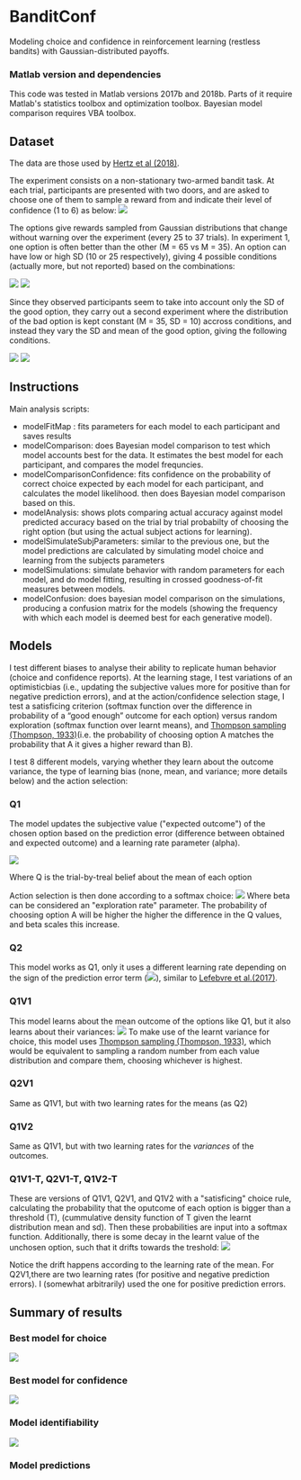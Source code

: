 # BanditConf
Modeling choice and confidence in reinforcement learning (restless bandits) with Gaussian-distributed payoffs.

### Matlab version and dependencies
This code was tested in Matlab versions 2017b and 2018b. Parts of it require Matlab's statistics toolbox and optimization toolbox. Bayesian model comparison requires VBA toolbox.

## Dataset 
 The data are those used by [Hertz et al (2018)](https://journals.plos.org/plosone/article?id=10.1371/journal.pone.0195399).

The experiment consists on a non-stationary two-armed bandit task. At each trial, participants are presented with two doors, and are asked to choose one of them to sample a reward from and indicate their level of confidence (1 to 6) as below:
<img src="./Figures/HertzTrial.PNG">

The options give rewards sampled from Gaussian distributions that change without warning over the experiment (every 25 to 37 trials). In experiment 1, one option is often better than the other (M = 65 vs M = 35). An option can have low or high SD (10 or 25 respectively), giving 4 possible conditions (actually more, but not reported) based on the combinations:

<img src= "https://latex.codecogs.com/gif.latex?%5C%5C%20SD_%7Bbad%7D%20%3D%2010%2C%20SD_%7Bgood%7D%20%3D%2010%20%5C%5C%20SD_%7Bbad%7D%20%3D%2025%2C%20SD_%7Bgood%7D%20%3D%2010%20%5C%5C%20SD_%7Bbad%7D%20%3D%2010%2C%20SD_%7Bgood%7D%20%3D%2025%20%5C%5C%20SD_%7Bbad%7D%20%3D%2025%2C%20SD_%7Bgood%7D%20%3D%2025%20%5C%5C">

<img src="./Figures/HertzConditions_Exp1.PNG">

Since they observed participants seem to take into account only the SD of the good option, they carry out a second experiment where the distribution of the bad option is kept constant (M = 35, SD = 10) accross conditions, and instead they vary the SD and mean of the good option, giving the following conditions.


<img src= "https://latex.codecogs.com/gif.latex?%5C%5C%20M_%7Bgood%7D%20%3D%2057%2C%20SD_%7Bgood%7D%20%3D%205%20%5C%5C%20M_%7Bgood%7D%20%3D%2072%2C%20SD_%7Bgood%7D%20%3D%205%20%5C%5C%20M_%7Bgood%7D%20%3D%2057%2C%20SD_%7Bgood%7D%20%3D%2020%20%5C%5C%20M_%7Bgood%7D%20%3D%2072%2C%20SD_%7Bgood%7D%20%3D%2020%20%5C%5C">
           
<img src="./Figures/HertzConditions_Exp2.PNG">


## Instructions 
Main analysis scripts: 
- modelFitMap : fits parameters for each model to each participant and saves results 
- modelComparison: does Bayesian model comparison to test which model accounts best for the data. It estimates the best model for each participant, and compares the model frequncies.
- modelComparisonConfidence: fits confidence on the probability of correct choice expected by each model for each participant, and calculates the model likelihood. then does Bayesian model comparison based on this. 
- modelAnalysis: shows plots comparing actual accuracy against model predicted accuracy based on the trial by trial probabilty of choosing the right option (but using the actual subject actions for learning). 
- modelSimulateSubjParameters: similar to the previous one, but the model predictions are calculated by simulating model choice and learning from the subjects parameters
- modelSimulations: simulate behavior with random parameters for each model, and do model fitting, resulting in crossed goodness-of-fit measures between models.
- modelConfusion: does bayesian model comparison on the simulations, producing a confusion matrix for the models (showing the frequency with which each model is deemed best for each generative model).  

## Models
I test different biases to analyse their ability to replicate human behavior (choice and confidence reports). At the learning stage, I test variations of an optimisticbias (i.e., updating the subjective values more for positive than for negative prediction errors), and at the action/confidence selection stage, I test a satisficing criterion (softmax function over the difference in probability of a “good enough” outcome for each option) versus random exploration (softmax function over learnt means), and [Thompson sampling (Thompson, 1933)](https://www.dropbox.com/s/yhn9prnr5bz0156/1933-thompson.pdf)(i.e. the probability of choosing option A matches the probability that A it gives a higher reward than B).

I test 8 different models, varying whether they learn about the outcome variance, the type of learning bias (none, mean, and variance; more details below) and the action selection:

### Q1
The model updates the subjective value ("expected outcome") of the chosen option based on the prediction error (difference between obtained and expected outcome) and a learning rate parameter (alpha). 

<img src="./Figures/model1_Q.PNG">

Where Q is the trial-by-treal belief about the mean of each option

Action selection is then done according to a softmax choice:
<img src= "./Figures/softmax.PNG">
Where beta can be considered an "exploration rate" parameter. The probability of choosing option A will be higher the higher the difference in the Q values, and beta scales this increase.

### Q2 
This model works as Q1, only it uses a different learning rate depending on the sign of the prediction error term (<img src="https://latex.codecogs.com/gif.latex?R%28t%29%20-%20Q_a%28t%29">), similar to [Lefebvre et al.(2017)](https://www.nature.com/articles/s41562-017-0067). 

### Q1V1
This model learns about the mean outcome of the options like Q1, but it also learns about their variances:
<img src="./Figures/model1_V.PNG">
To make use of the learnt variance for choice, this model uses [Thompson sampling (Thompson, 1933)](https://www.dropbox.com/s/yhn9prnr5bz0156/1933-thompson.pdf), which would be equivalent to sampling a random number from each value distribution and compare them, choosing whichever is highest. 

### Q2V1
Same as Q1V1, but with two learning rates for the means (as Q2)

### Q1V2 
Same as Q1V1, but with two learning rates for the _variances_ of the outcomes.

### Q1V1-T, Q2V1-T, Q1V2-T
These are versions of Q1V1, Q2V1, and Q1V2 with a "satisficing" choice rule, calculating the probability that the oputcome of each option is bigger than a threshold (T), (cummulative density function of T given the learnt distribution mean and sd). Then these probabilities are input into a softmax function. Additionally, there is some decay in the learnt value of the unchosen option, such that it drifts towards the treshold: 
<img src="./Figures/driftQ.PNG">

Notice the drift happens according to the learning rate of the mean. For Q2V1,there are two learning rates (for positive and negative prediction errors). I (somewhat arbitrarily) used the one for positive prediction errors.


## Summary of results

### Best model for choice 

<img src="./Plots/model_comparison_choice.png">

### Best model for confidence

<img src="./Plots/model_comparison_conf.png">

### Model identifiability
<img src="./Plots/model_confusion.png">

### Model predictions


<!---
[comment]: #(![f1] use something like this to insert formulas)
[f1]: http://chart.apis.google.com/chart?cht=tx&chl=\alpha
---!>
